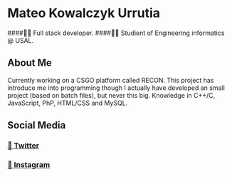 # Mateo Kowalczyk Urrutia
####🧑‍💻 Full stack developer.
####🧑‍🎓 Studient of Engineering informatics @ USAL.

## About Me
Currently working on a CSGO platform called RECON.
This project has introduce me into programming though I actually have developed an small project (based on batch files), but never this big.
Knowledge in C++/C, JavaScript, PhP, HTML/CSS and MySQL.

## Social Media
### [🐤 Twitter](https://twitter.com/char2cs)
### [📸 Instagram](https://instagram.com/mateo.urru)
